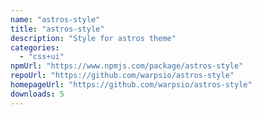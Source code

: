 ```yaml
---
name: "astros-style"
title: "astros-style"
description: "Style for astros theme"
categories:
  - "css+ui"
npmUrl: "https://www.npmjs.com/package/astros-style"
repoUrl: "https://github.com/warpsio/astros-style"
homepageUrl: "https://github.com/warpsio/astros-style"
downloads: 5
---
```

